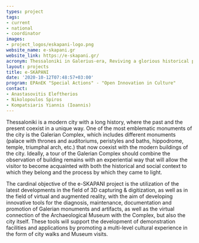 ```yaml
---
types: project
tags:
- current
- national
- coordinator
images:
- project_logos/eskapani-logo.png
website_name: e-skapani.gr
website_link: https://e-skapani.gr/
acronym: Thessaloniki in Galerius-era, Reviving a glorious historical period of the city, guided by interdisciplinary research and cutting-edge technologies
layout: projects
title: e-SKAPANI
date: '2020-10-12T07:48:57+03:00'
program: EPAnEK "Special Actions" - "Open Innovation in Culture"
contact:
- Anastasovitis Eleftherios
- Nikolopoulos Spiros
- Kompatsiaris Yiannis (Ioannis)
---
```

<p>
Thessaloniki is a modern city with a long history, where the past and the present coexist in a unique way. One of the most emblematic monuments of the city is the Galerian Complex, which includes different monuments (palace with thrones and auditoriums, peristyles and baths, hippodrome, temple, triumphal arch, etc.) that now coexist with the modern buildings of the city. Ideally, a tour of the Galerian Complex should combine the observation of building remains with an experiential way that will allow the visitor to become acquainted with both the historical and social context to which they belong and the process by which they came to light.
</p>
<p>
The cardinal objective of the e-SKAPANI project is the utilization of the latest developments in the field of 3D capturing & digitization, as well as in the field of virtual and augmented reality, with the aim of developing innovative tools for the diagnosis, maintenance, documentation and promotion of Galerian monuments and artifacts, as well as the virtual connection of the Archaeological Museum with the Complex, but also the city itself. These tools will support the development of demonstration facilities and applications by promoting a multi-level cultural experience in the form of city walks and Museum visits.
</p>
